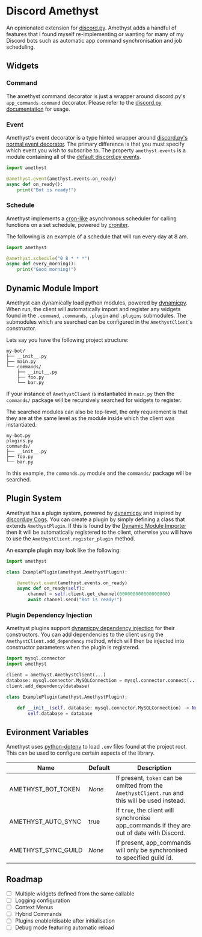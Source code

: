 # Discord Amethyst

An opinionated extension for [discord.py](https://github.com/Rapptz/discord.py). Amethyst adds a handful of features that I found myself re-implementing or wanting for many of my Discord bots such as automatic app command synchronisation and job scheduling.

## Widgets

### Command

The amethyst command decorator is just a wrapper around discord.py's `app_commands.command` decorator. Please refer to the [discord.py documentation](https://discordpy.readthedocs.io/en/stable/interactions/api.html?highlight=app_commands%20command#discord.app_commands.command) for usage.

### Event

Amethyst's event decorator is a type hinted wrapper around [discord.py's normal event decorator](https://discordpy.readthedocs.io/en/stable/api.html?highlight=client%20event#discord.Client.event). The primary difference is that you must specify which event you wish to subscribe to. The property `amethyst.events` is a module containing all of the [default discord.py events](https://discordpy.readthedocs.io/en/stable/api.html?highlight=client%20event#event-reference).

```py
import amethyst

@amethyst.event(amethyst.events.on_ready)
async def on_ready():
    print("Bot is ready!")
```

### Schedule

Amethyst implements a [cron-like](https://en.wikipedia.org/wiki/Cron) asynchronous scheduler for calling functions on a set schedule, powered by [croniter](https://github.com/kiorky/croniter).

The following is an example of a schedule that will run every day at 8 am.

```py
import amethyst

@amethyst.schedule("0 8 * * *")
async def every_morning():
    print("Good morning!")
```

## Dynamic Module Import

Amethyst can dynamically load python modules, powered by [dynamicpy](https://github.com/NimajnebEC/dynamicpy#dynamicloader). When run, the client will automatically import and register any widgets found in the `.command`, `.commands`, `.plugin` and `.plugins` submodules. The submodules which are searched can be configured in the `AmethystClient`'s constructor.

Lets say you have the following project structure:

```
my-bot/
├── __init__.py
├── main.py
└── commands/
    ├── __init__.py
    ├── foo.py
    └── bar.py
```

If your instance of `AmethystClient` is instantiated in `main.py` then the `commands/` package will be recursively searched for widgets to register.

The searched modules can also be top-level, the only requirement is that they are at the same level as the module inside which the client was instantiated.

```
my-bot.py
plugins.py
commands/
├── __init__.py
├── foo.py
└── bar.py
```

In this example, the `commands.py` module and the `commands/` package will be searched.

## Plugin System

Amethyst has a plugin system, powered by [dynamicpy](https://github.com/NimajnebEC/dynamicpy) and inspired by [discord.py Cogs](https://discordpy.readthedocs.io/en/stable/ext/commands/cogs.html). You can create a plugin by simply defining a class that extends `AmethystPlugin`. If this is found by the [Dynamic Module Importer](#dynamic-module-import) then it will be automatically registered to the client, otherwise you will have to use the `AmethystClient.register_plugin` method.

An example plugin may look like the following:

```py
import amethyst

class ExamplePlugin(amethyst.AmethystPlugin):

    @amethyst.event(amethyst.events.on_ready)
    async def on_ready(self):
        channel = self.client.get_channel(000000000000000000)
        await channel.send("Bot is ready!")
```

### Plugin Dependency Injection

Amethyst plugins support [dynamicpy dependency injection](https://github.com/NimajnebEC/dynamicpy#dependencylibrary) for their constructors. You can add dependencies to the client using the `AmethystClient.add_dependency` method, which will then be injected into constructor parameters when the plugin is registered.

```py
import mysql.connector
import amethyst

client = amethyst.AmethystClient(...)
database: mysql.connector.MySQLConnection = mysql.connector.connect(...)
client.add_dependency(database)

class ExamplePlugin(amethyst.AmethystPlugin):

    def __init__(self, database: mysql.connector.MySQLConnection) -> None:
        self.database = database

```

## Evironment Variables

Amethyst uses [python-dotenv](https://pypi.org/project/python-dotenv/) to load `.env` files found at the project root. This can be used to configure certain aspects of the library.

| Name                | Default | Description                                                                                     |
| ------------------- | ------- | ----------------------------------------------------------------------------------------------- |
| AMETHYST_BOT_TOKEN  | _None_  | If present, `token` can be omitted from the `AmethystClient.run` and this will be used instead. |
| AMETHYST_AUTO_SYNC  | true    | If `true`, the client will synchronise app_commands if they are out of date with Discord.       |
| AMETHYST_SYNC_GUILD | _None_  | If present, app_commands will only be synchronised to specified guild id.                       |

## Roadmap

- [ ] Multiple widgets defined from the same callable
- [ ] Logging configuration
- [ ] Context Menus
- [ ] Hybrid Commands
- [ ] Plugins enable/disable after initialisation
- [ ] Debug mode featuring automatic reload
